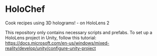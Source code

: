# HoloChef

Cook recipes using 3D holograms! - on HoloLens 2

This repository only contains necessary scripts and prefabs. To set up a HoloLens project in Unity, follow this tutorial: https://docs.microsoft.com/en-us/windows/mixed-reality/develop/unity/configure-unity-project 
